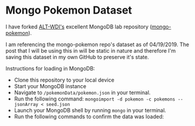 # Mongo Pokemon Dataset

I have forked [ALT-WDI's](https://github.com/ATL-WDI-Exercises) excellent MongoDB lab repository ([mongo-pokemon](https://github.com/ATL-WDI-Exercises/mongo-pokemon)).

I am referencing the mongo-pokemon repo's dataset as of 04/19/2019. The post that I will be using this in will be static in nature and therefore I'm saving this dataset in my own GitHub to preserve it's state.

Instructions for loading in MongoDB:

* Clone this repository to your local device
* Start your MongoDB instance
* Navigate to `/pokemonData/pokemon.json` in your terminal.
* Run the following command:
`mongoimport -d pokemon -c pokemons --jsonArray < seed.json`
* Launch your MongoDB shell by running `mongo` in your terminal.
* Run the following commands to confirm the data was loaded:
